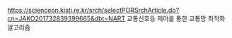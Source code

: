https://scienceon.kisti.re.kr/srch/selectPORSrchArticle.do?cn=JAKO201732839399665&dbt=NART
교통신호등 제어를 통한 교통망 최적화 알고리즘

